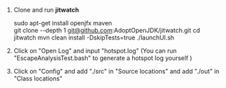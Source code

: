 1. Clone and run **jitwatch**

    sudo apt-get install openjfx maven       
    git clone --depth 1 git@github.com:AdoptOpenJDK/jitwatch.git
    cd jitwatch
    mvn clean install -DskipTests=true
    ./launchUI.sh

2. Click on "Open Log" and input "hotspot.log" (You can run "EscapeAnalysisTest.bash" to generate a hotspot log yourself )
3. Click on "Config" and add "./src" in "Source locations" and add "./out" in "Class locations"
